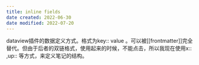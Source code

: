 ```yaml
---
title: inline fields
date created: 2022-06-30
date modified: 2022-07-20
---
```


dataview插件的数据定义方式。格式为key:: value 。可以被[[frontmatter]]完全替代。但由于后者的双链格式，使用起来的时候，不能点击，所以我现在使用x:: ,up:: 等方式，来定义笔记的结构。
